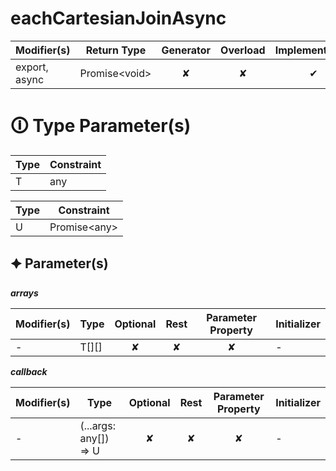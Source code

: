 # eachCartesianJoinAsync

| Modifier(s)                            | Return Type                    | Generator                        | Overload                         | Implementation                        |
|----------------------------------------|--------------------------------|:--------------------------------:|:--------------------------------:|:-------------------------------------:|
| export, async | Promise&lt;void&gt; | ✘ | ✘  | ✔ |

# &#128712; Type Parameter(s)

| Type | Constraint |
| ---- | ---------- |
| T    | any        |

| Type | Constraint         |
| ---- | ------------------ |
| U    | Promise&lt;any&gt; |

## &#128966; Parameter(s)

_**arrays**_

| Modifier(s)                              | Type                        | Optional                           | Rest                          | Parameter Property                          | Initializer                       |
|------------------------------------------|-----------------------------|:----------------------------------:|:-----------------------------:|:-------------------------------------------:|-----------------------------------|
| - | T[][] | ✘  | ✘ | ✘ | - |

_**callback**_

| Modifier(s)                              | Type                        | Optional                           | Rest                          | Parameter Property                          | Initializer                       |
|------------------------------------------|-----------------------------|:----------------------------------:|:-----------------------------:|:-------------------------------------------:|-----------------------------------|
| - | (...args: any[]) =&gt; U | ✘  | ✘ | ✘ | - |